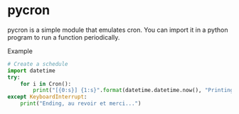 # pycron

pycron is a simple module that emulates cron.
You can import it in a python program to run a function periodically.

Example
```python
# Create a schedule
import datetime
try:
    for i in Cron():
        print("[{0:s}] {1:s}".format(datetime.datetime.now(), "Printing \"Hello World\" every minute."))
except KeyboardInterrupt:
    print("Ending, au revoir et merci...")
```
